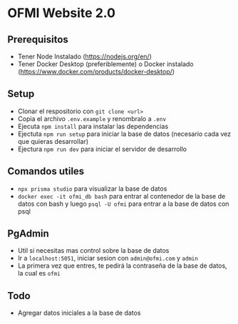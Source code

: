# OFMI Website 2.0

## Prerequisitos
- Tener Node Instalado (https://nodejs.org/en/)
- Tener Docker Desktop (preferiblemente) o Docker instalado (https://www.docker.com/products/docker-desktop/)


## Setup
- Clonar el respositorio con `git clone <url>`
- Copia el archivo `.env.example` y renombralo a `.env`
- Ejecuta `npm install` para instalar las dependencias
- Ejectuta `npm run setup` para iniciar la base de datos (necesario cada vez que quieras desarrollar)
- Ejectura `npm run dev` para iniciar el servidor de desarrollo

## Comandos utiles 
- `npx prisma studio` para visualizar la base de datos
- `docker exec -it ofmi_db bash` para entrar al contenedor de la base de datos con bash y luego `psql -U ofmi` para entrar a la base de datos con psql
  
## PgAdmin
- Util si necesitas mas control sobre la base de datos
- Ir a `localhost:5051`, iniciar sesion con `admin@ofmi.com` y `admin`
- La primera vez que entres, te pedirá la contraseña de la base de datos, la cual es `ofmi`

## Todo
- Agregar datos iniciales a la base de datos
